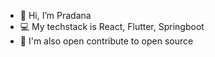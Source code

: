 - 👋 Hi, I’m Pradana 
- 💻 My techstack is React, Flutter, Springboot
- 🛂 I'm also open contribute to open source
